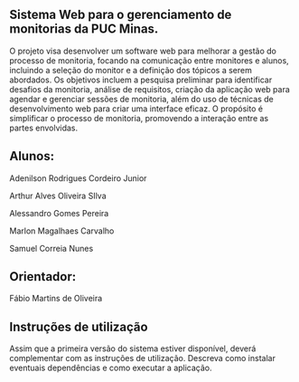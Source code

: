 ## Sistema Web para o gerenciamento de monitorias da PUC Minas.
O projeto visa desenvolver um software web para melhorar a gestão do processo de monitoria, focando na comunicação entre monitores e alunos, incluindo a seleção do monitor e a definição dos tópicos a serem abordados. Os objetivos incluem a pesquisa preliminar para identificar desafios da monitoria, análise de requisitos, criação da aplicação web para agendar e gerenciar sessões de monitoria, além do uso de técnicas de desenvolvimento web para criar uma interface eficaz. O propósito é simplificar o processo de monitoria, promovendo a interação entre as partes envolvidas.

## Alunos:
Adenilson Rodrigues Cordeiro Junior

Arthur Alves Oliveira SIlva

Alessandro Gomes Pereira

Marlon Magalhaes Carvalho

Samuel Correia Nunes


## Orientador:
Fábio Martins de Oliveira

## Instruções de utilização
Assim que a primeira versão do sistema estiver disponível, deverá complementar com as instruções de utilização. Descreva como instalar eventuais dependências e como executar a aplicação.
